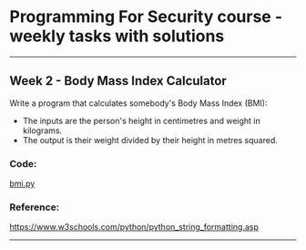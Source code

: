 # Programming For Security course - weekly tasks with solutions
---
##  Week 2 - Body Mass Index Calculator
Write a program that calculates somebody's Body Mass Index (BMI):
* The inputs are the person's height in centimetres and weight in kilograms.
* The output  is their weight divided by their height in metres squared.

### Code: 
[bmi.py](https://github.com/kodkoder/pforcs-problem-sheet/blob/main/bmi.py)

### Reference:
https://www.w3schools.com/python/python_string_formatting.asp

---